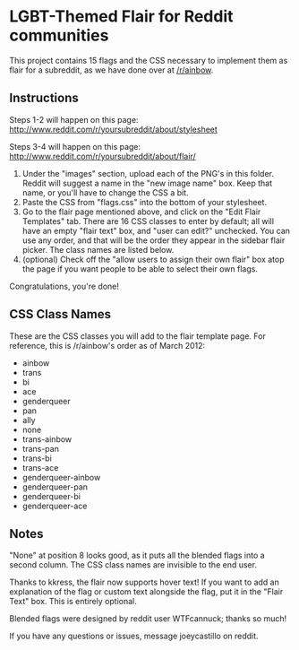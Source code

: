 LGBT-Themed Flair for Reddit communities
========================================

This project contains 15 flags and the CSS necessary to implement them 
as flair for a subreddit, as we have done over at [/r/ainbow](http://www.reddit.com/r/ainbow/).

Instructions
------------

Steps 1-2 will happen on this page: 
http://www.reddit.com/r/yoursubreddit/about/stylesheet

Steps 3-4 will happen on this page: 
http://www.reddit.com/r/yoursubreddit/about/flair/

1. Under the "images" section, upload each of the PNG's in this folder. 
   Reddit will suggest a name in the "new image name" box. Keep that 
   name, or you'll have to change the CSS a bit. 
2. Paste the CSS from "flags.css" into the bottom of your stylesheet.
3. Go to the flair page mentioned above, and click on the "Edit Flair
   Templates" tab. There are 16 CSS classes to enter by default; all 
   will have an empty "flair text" box, and "user can edit?" unchecked. 
   You can use any order, and that will be the order they appear in the 
   sidebar flair picker. The class names are listed below. 
4. (optional) Check off the "allow users to assign their own flair" box
   atop the page if you want people to be able to select their own flags. 
   
Congratulations, you're done!
   
CSS Class Names
---------------

These are the CSS classes you will add to the flair template page. For 
reference, this is /r/ainbow's order as of March 2012: 

 * ainbow
 * trans
 * bi
 * ace
 * genderqueer
 * pan
 * ally
 * none
 * trans-ainbow
 * trans-pan
 * trans-bi
 * trans-ace
 * genderqueer-ainbow
 * genderqueer-pan
 * genderqueer-bi
 * genderqueer-ace

Notes
-----

"None" at position 8 looks good, as it puts all the blended flags
into a second column. The CSS class names are invisible to the end user. 

Thanks to kkress, the flair now supports hover text! If you want to add 
an explanation of the flag or custom text alongside the flag, put it
in the "Flair Text" box. This is entirely optional. 

Blended flags were designed by reddit user WTFcannuck; thanks so much! 

If you have any questions or issues, message joeycastillo on reddit. 